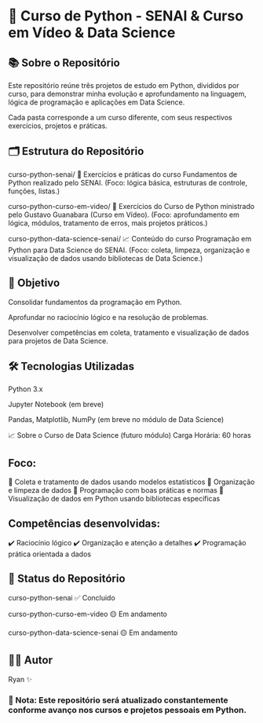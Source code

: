 # 🐍 Curso de Python - SENAI & Curso em Vídeo & Data Science

## 📚 Sobre o Repositório
Este repositório reúne três projetos de estudo em Python, divididos por curso, para demonstrar minha evolução e aprofundamento na linguagem, lógica de programação e aplicações em Data Science.

Cada pasta corresponde a um curso diferente, com seus respectivos exercícios, projetos e práticas.

## 🗂️ Estrutura do Repositório
curso-python-senai/
📖 Exercícios e práticas do curso Fundamentos de Python realizado pelo SENAI.
(Foco: lógica básica, estruturas de controle, funções, listas.)

curso-python-curso-em-video/
📖 Exercícios do Curso de Python ministrado pelo Gustavo Guanabara (Curso em Vídeo).
(Foco: aprofundamento em lógica, módulos, tratamento de erros, mais projetos práticos.)

curso-python-data-science-senai/
📈 Conteúdo do curso Programação em Python para Data Science do SENAI.
(Foco: coleta, limpeza, organização e visualização de dados usando bibliotecas de Data Science.)

## 🎯 Objetivo
Consolidar fundamentos da programação em Python.

Aprofundar no raciocínio lógico e na resolução de problemas.

Desenvolver competências em coleta, tratamento e visualização de dados para projetos de Data Science.

## 🛠️ Tecnologias Utilizadas
Python 3.x

Jupyter Notebook (em breve)

Pandas, Matplotlib, NumPy (em breve no módulo de Data Science)

📈 Sobre o Curso de Data Science (futuro módulo)
Carga Horária: 60 horas

## Foco:
🔹 Coleta e tratamento de dados usando modelos estatísticos
🔹 Organização e limpeza de dados
🔹 Programação com boas práticas e normas
🔹 Visualização de dados em Python usando bibliotecas específicas

## Competências desenvolvidas:
✔️ Raciocínio lógico
✔️ Organização e atenção a detalhes
✔️ Programação prática orientada a dados

## 🚀 Status do Repositório
curso-python-senai ✅ Concluido

curso-python-curso-em-video 🟡 Em andamento

curso-python-data-science-senai 🟡 Em andamento

## 👨‍💻 Autor
Ryan ✨

### 📢 Nota: Este repositório será atualizado constantemente conforme avanço nos cursos e projetos pessoais em Python.

